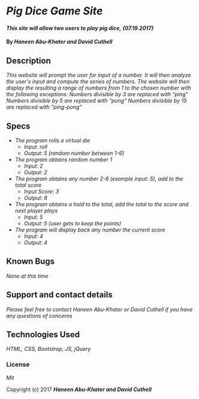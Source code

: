 # _Pig Dice Game Site_

#### _This site will allow two users to play pig dice, {07.19.2017}_

#### By _**Haneen Abu-Khater and David Cuthell**_

## Description

_This website will prompt the user for input of a number. It will then analyze the user's input and compute the series of numbers. The website will then display the resulting a range of numbers from 1 to the chosen number with the following exceptions:
Numbers divisible by 3 are replaced with "ping"
Numbers divisible by 5 are replaced with "pong"
Numbers divisible by 15 are replaced with "ping-pong"_

## Specs

* _The program rolls a virtual die_
  * _Input: roll_
  * _Output: 5 (random number between 1-6)_
* _The program obtains random number 1_
  * _Input: 2_
  * _Output: 2_
* _The program obtains any number 2-6 (example input: 5), add to the total score_
  * _Input Score: 3_
  * _Output: 8_
* _The program obtains a hold to the total, add the total to the score and next player plays_
  * _Input: 5_
  * _Output: 5 (user gets to keep the points)_
* _The program will display back any number the current score_
  * _Input: 4_
  * _Output: 4_

## Known Bugs

_None at this time_

## Support and contact details

_Please feel free to contact Haneen Abu-Khater or David Cuthell if you have any questions of concerns_

## Technologies Used

_HTML, CSS, Bootstrap, JS, jQuery_

### License

*Mit*

Copyright (c) 2017 **_Haneen Abu-Khater and David Cuthell_**
